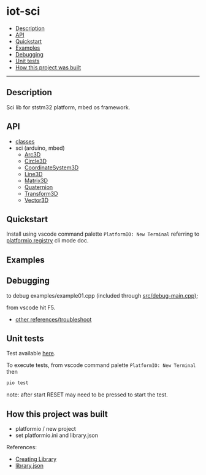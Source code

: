# iot-sci

<!-- TOC -->
* [Description](#description)
* [API](#api)
* [Quickstart](#quickstart)
* [Examples](#examples)
* [Debugging](#debugging)
* [Unit tests](#unit-tests)
* [How this project was built](#how-this-project-was-built)
<!-- TOCEND -->

<hr/>

## Description

Sci lib for ststm32 platform, mbed os framework.

## API

- [classes](data/api/index_classes.md)
- sci (arduino, mbed)
    - [Arc3D](data/api/Files/_arc3_d_8h.md)
    - [Circle3D](data/api/Files/_circle3_d_8h.md)
    - [CoordinateSystem3D](data/api/Files/_coordinate_system3_d_8h.md)
    - [Line3D](data/api/Files/_line3_d_8h.md)
    - [Matrix3D](data/api/Files/_matrix3_d_8h.md)
    - [Quaternion](data/api/Files/_quaternion_8h.md)
    - [Transform3D](data/api/Files/_transform3_d_8h.md.md)
    - [Vector3D](data/api/Files/_vector3_d_8h.md.md)

## Quickstart

Install using vscode command palette `PlatformIO: New Terminal` referring to [platformio registry](https://platformio.org/lib/show/11564/iot-utils/installation) cli mode doc.

## Examples
 

## Debugging

to debug examples/example01.cpp (included through [src/debug-main.cpp](src/debug-main.cpp));

from vscode hit F5. 

- [other references/troubleshoot](https://github.com/devel0/iot-stm32-ledblink-interrupt-debug#iot-stm32-ledblink-interrupt-debug)

## Unit tests

Test available [here](test/test-main.cpp).

To execute tests, from vscode command palette `PlatformIO: New Terminal` then

```sh
pio test
```

note: after start RESET may need to be pressed to start the test.

## How this project was built

- platformio / new project
- set platformio.ini and library.json

References:
- [Creating Library](https://docs.platformio.org/en/latest/librarymanager/creating.html?utm_medium=piohome&utm_source=platformio)
- [library.json](https://docs.platformio.org/en/latest/librarymanager/config.html)
